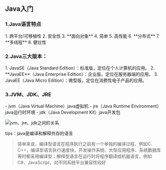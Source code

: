 ## Java入门

<h3> 1.Java语言特点 </h3>
1. 跨平台/可移植性
2. 安全性
3. **面向对象**
4. 简单
5. 高性能
6. **分布式** 
7. **多线程** 
8. 健壮性


<h3> 2.Java三大版本：</h3>  
1. JavaSE（Java Standard Edition）：标准版，定位在个人计算机的应用。  
2. **JavaEE**（Java Enterprise Edition）：企业版，定位在服务器端的应用。  	   
3. JavaEE（Java Micro Edition）：微型版，定位在消费性电子产品的应用。


<h3> 3.JVM、JDK、JRE </h3>
- jvm（Java Virtual Machine）java虚拟机
- jre（Java Runtime Environment）java运行时环境
- jdk（Java Development Kit）java开发包

![jvm、jre、jdk之间的关系](https://gitee.com/zhangshangfeng/MyDocument/raw/master/docs/picture/jvm_jdk_jre.png)

tips：java是编译和解释共存的语言  
> 简单来说，编译型语言在程序执行之前有一个单独的编译过程、例如C、C++，编译型语言执行速度快，开发操作系统、大型应用程序、系统数据库等时都采用编译型；解释型语言在运行时将程序翻译成机器语言，例如C#、JavaScript，对不同系统平台兼容性较好
> 